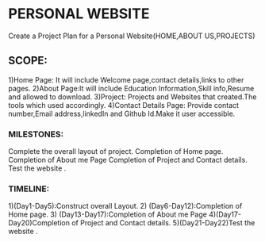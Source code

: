 # PERSONAL WEBSITE
 Create a Project Plan for a Personal Website(HOME,ABOUT US,PROJECTS)


## SCOPE:
1)Home Page: It will include Welcome page,contact details,links to other pages.
2)About Page:It will include Education Information,Skill info,Resume and allowed to download.
3)Project: Projects and Websites that created.The tools which used accordingly.
4)Contact Details Page: Provide contact number,Email address,linkedIn and Github Id.Make it user accessible.
### MILESTONES:
Complete the overall layout of project.
Completion of Home page.
Completion of About me Page
Completion of Project and Contact details.
Test the website .
### TIMELINE:
1)(Day1-Day5):Construct overall Layout.
2) (Day6-Day12):Completion of Home page.
3) (Day13-Day17):Completion of About me Page
4)(Day17-Day20)Completion of Project and Contact details.
5)(Day21-Day22)Test the website .


